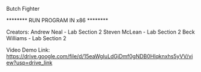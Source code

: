 Butch Fighter 

******** RUN PROGRAM IN x86 ********

Creators:
Andrew Neal - Lab Section 2
Steven McLean - Lab Section 2
Beck Williams - Lab Section 2

Video Demo Link: https://drive.google.com/file/d/15eaWgIuLdGjDmf0gNDB0HIqknxhs5yVV/view?usp=drive_link
